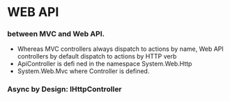 #  WEB API
### between MVC and Web API. 
- Whereas MVC controllers always dispatch to actions by name, Web API controllers by default dispatch to actions by HTTP verb
- ApiController is defi ned in the namespace System.Web.Http 
- System.Web.Mvc where Controller is defined. 
### Async by Design: IHttpController 
